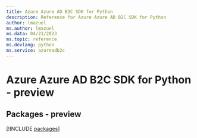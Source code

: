 ```yaml
---
title: Azure Azure AD B2C SDK for Python
description: Reference for Azure Azure AD B2C SDK for Python
author: lmazuel
ms.author: lmazuel
ms.data: 04/21/2023
ms.topic: reference
ms.devlang: python
ms.service: azureadb2c
---
```

# Azure Azure AD B2C SDK for Python - preview
## Packages - preview
[!INCLUDE [packages](azure-ad-b2c-index.md)]